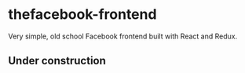 # thefacebook-frontend
Very simple, old school Facebook frontend built with React and Redux. 

## Under construction
